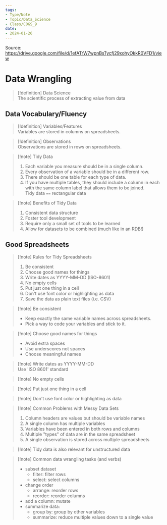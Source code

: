 ```yaml
---
tags:  
- Type/Note  
- Topic/Data_Science  
- Class/COGS_9  
date:  
- 2024-01-26  
---
```

  
Source: https://drive.google.com/file/d/1efATrW7wpnBsTycfj29xohyOkkR0VFD1/view  
  
# Data Wrangling  
  
> [!definition] Data Science  
> The scientific process of extracting value from data  
  
## Data Vocabulary/Fluency  
  
> [!definition] Variables/Features  
> Variables are stored in columns on spreadsheets.  
  
> [!definition] Observations  
> Observations are stored in rows on spreadsheets.  
  
> [!note] Tidy Data  
> 1. Each variable you measure should be in a single column.  
> 2. Every observation of a variable should be in a different row.  
> 3. There should be one table for each type of data.  
> 4. If you have multiple tables, they should include a column in each with the same column label that allows them to be joined.  
> Tidy data `==` rectangular data  
  
> [!note] Benefits of Tidy Data  
> 1. Consistent data structure  
> 2. Foster tool development  
> 3. Require only a small set of tools to be learned  
> 4. Allow for datasets to be combined (much like in an RDB!)  
  
## Good Spreadsheets  
  
> [!note] Rules for Tidy Spreadsheets  
> 1. Be consistent  
> 2. Choose good names for things  
> 3. Write dates as YYYY-MM-DD (ISO-8601)  
> 4. No empty cells  
> 5. Put just one thing in a cell  
> 6. Don't use font color or highlighting as data  
> 7. Save the data as plain text files (i.e. CSV)  
  
> [!note] Be consistent  
> - Keep exactly the same variable names across spreadsheets.  
> - Pick a way to code your variables and stick to it.  
  
> [!note] Choose good names for things  
> - Avoid extra spaces  
> - Use underscores not spaces  
> - Choose meaningful names  
  
> [!note] Write dates as YYYY-MM-DD  
> Use 'ISO 8601' standard  
  
> [!note] No empty cells  
  
> [!note] Put just one thing in a cell  
  
> [!note] Don't use font color or highlighting as data  
  
> [!note] Common Problems with Messy Data Sets  
> 1. Column headers are values but should be variable names  
> 2. A single column has multiple variables  
> 3. Variables have been entered in both rows and columns  
> 4. Multiple "types" of data are in the same spreadsheet  
> 5. A single observation is stored across multiple spreadsheets  
  
> [!note] Tidy data is also relevant for unstructured data  
  
> [!note] Common data wrangling tasks (and verbs)  
> - subset dataset  
> 	- filter: filter rows  
> 	- select: select columns  
> - change order  
> 	- arrange: reorder rows  
> 	- reorder: reorder columns  
> - add a column: mutate  
> - summarize data:  
> 	- group by: group by other variables  
> 	- summarize: reduce multiple values down to a single value  

